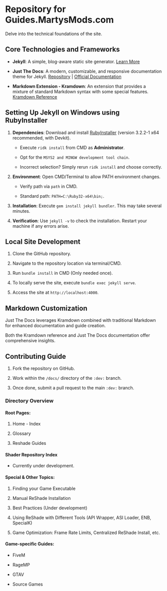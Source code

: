 # Repository for Guides.MartysMods.com

Delve into the technical foundations of the site.

## Core Technologies and Frameworks

* **Jekyll**: A simple, blog-aware static site generator. [Learn More](https://jekyllrb.com)

* **Just The Docs**: A modern, customizable, and responsive documentation theme for Jekyll. [Repository](https://github.com/just-the-docs/just-the-docs) | [Official Documentation](https://just-the-docs.com)

* **Markdown Extension - Kramdown**: An extension that provides a mixture of standard Markdown syntax with some special features. [Kramdown Reference](https://kramdown.gettalong.org/quickref.html#extensions)

## Setting Up Jekyll on Windows using RubyInstaller

1. **Dependencies**: Download and install [RubyInstaller](https://rubyinstaller.org/downloads/) (version 3.2.2-1 x64 recommended, with Devkit).

    * Execute `ridk install` from CMD as **Administrator**.

    * Opt for the `MSYS2 and MINGW development tool chain`.

    * Incorrect selection? Simply rerun `ridk install` and choose correctly.

2. **Environment**: Open CMD/Terminal to allow PATH environment changes.

    * Verify path via `path` in CMD.

    * Standard path: `PATH=C:\Ruby32-x64\bin;`.

3. **Installation**: Execute `gem install jekyll bundler`. This may take several minutes.

4. **Verification**: Use `jekyll -v` to check the installation. Restart your machine if any errors arise.

## Local Site Development

1. Clone the GitHub repository.

2. Navigate to the repository location via terminal/CMD.

3. Run `bundle install` in CMD (Only needed once).

4. To locally serve the site, execute `bundle exec jekyll serve`.

5. Access the site at `http://localhost:4000`.

## Markdown Customization

Just The Docs leverages Kramdown combined with traditional Markdown for enhanced documentation and guide creation. 

Both the Kramdown reference and Just The Docs documentation offer comprehensive insights.

## Contributing Guide

1. Fork the repository on GitHub.

2. Work within the `/docs/` directory of the `:dev:` branch.

3. Once done, submit a pull request to the main `:dev:` branch.

### Directory Overview

#### Root Pages:

1. Home - Index

2. Glossary

3. Reshade Guides

#### Shader Repository Index

* Currently under development.

#### Special & Other Topics:

1. Finding your Game Executable

2. Manual ReShade Installation

3. Best Practices (Under development)

4. Using ReShade with Different Tools (API Wrapper, ASI Loader, ENB, SpecialK)

5. Game Optimization: Frame Rate Limits, Centralized ReShade Install, etc.

#### Game-specific Guides:

* FiveM

* RageMP

* GTAV

* Source Games